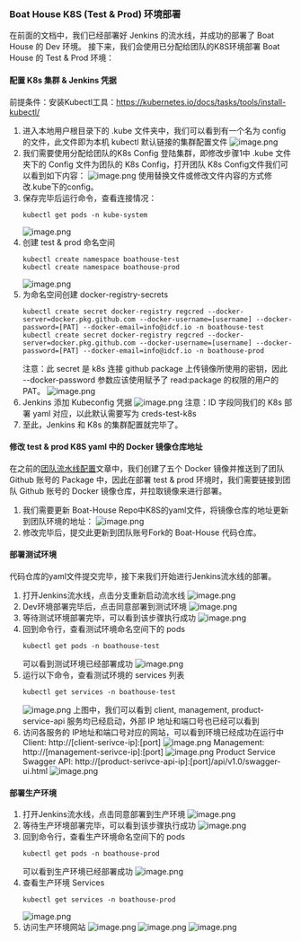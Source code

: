 ### Boat House K8S (Test & Prod) 环境部署


在前面的文档中，我们已经部署好 Jenkins 的流水线，并成功的部署了 Boat House 的 Dev 环境。
接下来，我们会使用已分配给团队的K8S环境部署 Boat House 的 Test & Prod 环境：

#### 配置 K8s 集群 & Jenkins 凭据
前提条件：安装Kubectl工具：https://kubernetes.io/docs/tasks/tools/install-kubectl/
1. 进入本地用户根目录下的 .kube 文件夹中，我们可以看到有一个名为 config 的文件，此文件即为本机 kubectl 默认链接的集群配置文件
![image.png](images/k8s-22.png)
1. 我们需要使用分配给团队的K8s Config 登陆集群，即修改步骤1中 .kube 文件夹下的 Config 文件为团队的 K8s Config，打开团队 K8s Config文件我们可以看到如下内容：
![image.png](images/k8s-21.png)
使用替换文件或修改文件内容的方式修改.kube下的config。
1. 保存完毕后运行命令，查看连接情况：
    ```
    kubectl get pods -n kube-system
    ```
    ![image.png](images/k8s-01.png)
1. 创建 test & prod 命名空间
    ```
    kubectl create namespace boathouse-test
    kubectl create namespace boathouse-prod
    ```
    ![image.png](images/k8s-02.png)
1. 为命名空间创建 docker-registry-secrets
    ```
    kubectl create secret docker-registry regcred --docker-server=docker.pkg.github.com --docker-username=[username] --docker-password=[PAT] --docker-email=info@idcf.io -n boathouse-test
    kubectl create secret docker-registry regcred --docker-server=docker.pkg.github.com --docker-username=[username] --docker-password=[PAT] --docker-email=info@idcf.io -n boathouse-prod
    ```
    注意：此 secret 是 k8s 连接 github package 上传镜像所使用的密钥，因此 --docker-password 参数应该使用赋予了 read:package 的权限的用户的PAT。
    ![image.png](images/k8s-03.png)
1. Jenkins 添加 Kubeconfig 凭据
    ![image.png](images/k8s-04.png)
    注意：ID 字段同我们的 K8s 部署 yaml 对应，以此默认需要写为 creds-test-k8s
1. 至此，Jenkins 和 K8s 的集群配置就完毕了。

#### 修改 test & prod K8S yaml 中的 Docker 镜像仓库地址
在之前的[团队流水线配置](https://github.com/idcf-boat-house/boat-house/wiki/团队流水线配置)文章中，我们创建了五个 Docker 镜像并推送到了团队 Github 账号的 Package 中，因此在部署 test & prod 环境时，我们需要链接到团队 Github 账号的 Docker 镜像仓库，并拉取镜像来进行部署。
1. 我们需要更新 Boat-House Repo中K8S的yaml文件，将镜像仓库的地址更新到团队环境的地址：
![image.png](images/k8s-11.png)
2. 修改完毕后，提交此更新到团队账号Fork的 Boat-House 代码仓库。

#### 部署测试环境
代码仓库的yaml文件提交完毕，接下来我们开始进行Jenkins流水线的部署。
1. 打开Jenkins流水线，点击分支重新启动流水线
![image.png](images/k8s-12.png)
1. Dev环境部署完毕后，点击同意部署到测试环境
![image.png](images/k8s-05.png)
1. 等待测试环境部署完毕，可以看到该步骤执行成功
![image.png](images/k8s-06.png)
1. 回到命令行，查看测试环境命名空间下的 pods
    ```
    kubectl get pods -n boathouse-test
    ```
    可以看到测试环境已经部署成功
    ![image.png](images/k8s-07.png)
1. 运行以下命令，查看测试环境的 services 列表
    ```
    kubectl get services -n boathouse-test
    ```
    ![image.png](images/k8s-13.png)
    上图中，我们可以看到 client, management, product-service-api 服务均已经启动，外部 IP 地址和端口号也已经可以看到
1. 访问各服务的 IP地址和端口号对应的网站，可以看到环境已经成功在运行中
Client: http://[client-serivce-ip]:[port]
![image.png](images/k8s-14.png)
Management: http://[management-serivce-ip]:[port]
![image.png](images/k8s-15.png)
Product Service Swagger API: http://[product-serivce-api-ip]:[port]/api/v1.0/swagger-ui.html
![image.png](images/k8s-16.png)
#### 部署生产环境
1. 打开Jenkins流水线，点击同意部署到生产环境
![image.png](images/k8s-08.png)
1. 等待生产环境部署完毕，可以看到该步骤执行成功
![image.png](images/k8s-09.png)
1. 回到命令行，查看生产环境命名空间下的 pods
    ```
    kubectl get pods -n boathouse-prod
    ```
    可以看到生产环境已经部署成功
    ![image.png](images/k8s-10.png)
1. 查看生产环境 Services
    ```
    kubectl get services -n boathouse-prod
    ```
    ![image.png](images/k8s-17.png)
1. 访问生产环境网站
![image.png](images/k8s-18.png)
![image.png](images/k8s-19.png)
![image.png](images/k8s-20.png)